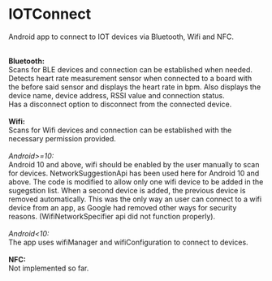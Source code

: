 # IOTConnect
Android app to connect to IOT devices via Bluetooth, Wifi and NFC.
<br>
<br>

**Bluetooth:**
<br>
Scans for BLE devices and connection can be established when needed. Detects heart rate measurement sensor when connected to a board with the before said sensor and displays the heart rate in bpm. Also displays the device name, device address, RSSI value and connection status.
<br>
Has a disconnect option to disconnect from the connected device.
<br>
<br>
**Wifi:**
<br>
Scans for Wifi devices and connection can be established with the necessary permission provided. 
<br>
<br>
*Android>=10:*<br>
Android 10 and above, wifi should be enabled by the user manually to scan for devices. NetworkSuggestionApi has been used here for Android 10 and above. The code is modified to allow only one wifi device to be added in the sugegstion list. When a second device is added, the previous device is removed automatically. This was the only way an user can connect to a wifi device from an app, as Google had removed other ways for security reasons. (WifiNetworkSpecifier api did not function properly).
<br>
<br>
*Android<10:*<br>
The app uses wifiManager and wifiConfiguration to connect to devices.
<br>
<br>
**NFC:**<br>
Not implemented so far.
